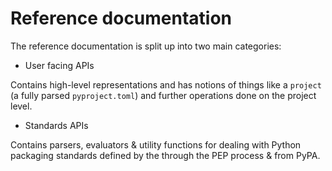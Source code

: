 # Reference documentation

The reference documentation is split up into two main categories:

- User facing APIs

Contains high-level representations and has notions of things like a `project` (a fully parsed `pyproject.toml`) and further operations done on the project level.

- Standards APIs

Contains parsers, evaluators & utility functions for dealing with Python packaging standards defined by the through the PEP process & from PyPA.
